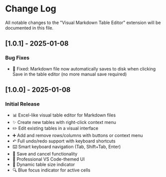 # Change Log

All notable changes to the "Visual Markdown Table Editor" extension will be documented in this file.

## [1.0.1] - 2025-01-08

### Bug Fixes
- 🐛 Fixed: Markdown file now automatically saves to disk when clicking Save in the table editor (no more manual save required)

## [1.0.0] - 2025-01-08

### Initial Release
- 📊 Excel-like visual table editor for Markdown files
- ✨ Create new tables with right-click context menu
- ✏️ Edit existing tables in a visual interface
- ➕ Add and remove rows/columns with buttons or context menu
- ↶ Full undo/redo support with keyboard shortcuts
- ⌨️ Smart keyboard navigation (Tab, Shift+Tab, Enter)
- 💾 Save and cancel functionality
- 🎨 Professional VS Code-themed UI
- 📏 Dynamic table size indicator
- 🔍 Blue focus indicator for active cells
